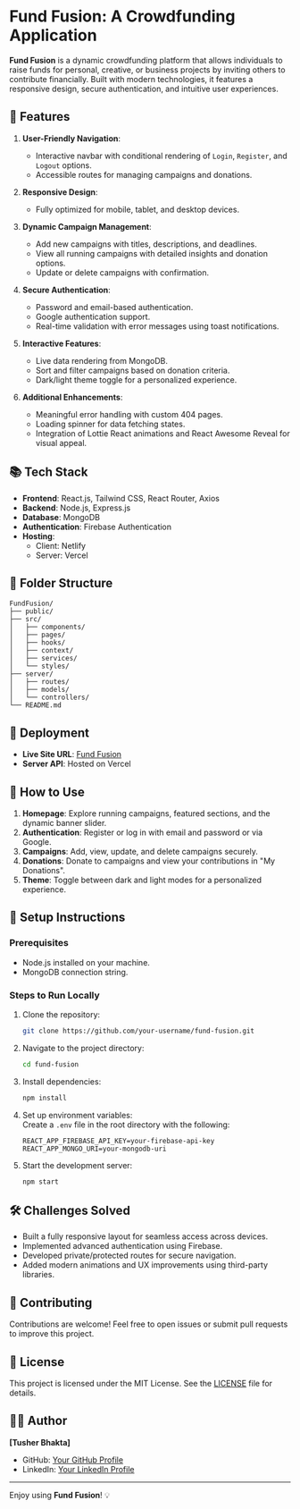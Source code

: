 # Fund Fusion: A Crowdfunding Application

**Fund Fusion** is a dynamic crowdfunding platform that allows individuals to raise funds for personal, creative, or business projects by inviting others to contribute financially. Built with modern technologies, it features a responsive design, secure authentication, and intuitive user experiences.

## 🌟 Features

1. **User-Friendly Navigation**:  
   - Interactive navbar with conditional rendering of `Login`, `Register`, and `Logout` options.  
   - Accessible routes for managing campaigns and donations.  

2. **Responsive Design**:  
   - Fully optimized for mobile, tablet, and desktop devices.

3. **Dynamic Campaign Management**:  
   - Add new campaigns with titles, descriptions, and deadlines.  
   - View all running campaigns with detailed insights and donation options.  
   - Update or delete campaigns with confirmation.  

4. **Secure Authentication**:  
   - Password and email-based authentication.  
   - Google authentication support.  
   - Real-time validation with error messages using toast notifications.  

5. **Interactive Features**:  
   - Live data rendering from MongoDB.  
   - Sort and filter campaigns based on donation criteria.  
   - Dark/light theme toggle for a personalized experience.  

6. **Additional Enhancements**:  
   - Meaningful error handling with custom 404 pages.  
   - Loading spinner for data fetching states.  
   - Integration of Lottie React animations and React Awesome Reveal for visual appeal.  

## 📚 Tech Stack

- **Frontend**: React.js, Tailwind CSS, React Router, Axios  
- **Backend**: Node.js, Express.js  
- **Database**: MongoDB  
- **Authentication**: Firebase Authentication  
- **Hosting**:  
  - Client: Netlify  
  - Server: Vercel  

## 📂 Folder Structure

```
FundFusion/
├── public/
├── src/
│   ├── components/
│   ├── pages/
│   ├── hooks/
│   ├── context/
│   ├── services/
│   └── styles/
├── server/
│   ├── routes/
│   ├── models/
│   └── controllers/
└── README.md
```

## 🚀 Deployment

- **Live Site URL**: [Fund Fusion](https://fundfusion-client.web.app/)  
- **Server API**: Hosted on Vercel  

## 🎯 How to Use

1. **Homepage**: Explore running campaigns, featured sections, and the dynamic banner slider.  
2. **Authentication**: Register or log in with email and password or via Google.  
3. **Campaigns**: Add, view, update, and delete campaigns securely.  
4. **Donations**: Donate to campaigns and view your contributions in "My Donations".  
5. **Theme**: Toggle between dark and light modes for a personalized experience.  

## 📌 Setup Instructions

### Prerequisites
- Node.js installed on your machine.
- MongoDB connection string.

### Steps to Run Locally
1. Clone the repository:
   ```bash
   git clone https://github.com/your-username/fund-fusion.git
   ```
2. Navigate to the project directory:
   ```bash
   cd fund-fusion
   ```
3. Install dependencies:
   ```bash
   npm install
   ```
4. Set up environment variables:  
   Create a `.env` file in the root directory with the following:  
   ```
   REACT_APP_FIREBASE_API_KEY=your-firebase-api-key
   REACT_APP_MONGO_URI=your-mongodb-uri
   ```
5. Start the development server:
   ```bash
   npm start
   ```

## 🛠 Challenges Solved

- Built a fully responsive layout for seamless access across devices.  
- Implemented advanced authentication using Firebase.  
- Developed private/protected routes for secure navigation.  
- Added modern animations and UX improvements using third-party libraries.  

## 🙌 Contributing

Contributions are welcome! Feel free to open issues or submit pull requests to improve this project.

## 📄 License

This project is licensed under the MIT License. See the [LICENSE](LICENSE) file for details.

## 🧑‍💻 Author

**[Tusher Bhakta]**  
- GitHub: [Your GitHub Profile](https://github.com/tusherbhakta)  
- LinkedIn: [Your LinkedIn Profile](https://linkedin.com/in/tusherbhakta)  

---

Enjoy using **Fund Fusion**! 💡
```
